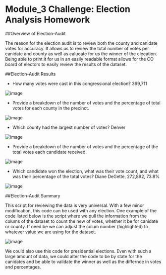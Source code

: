# Module_3 Challenge: Election Analysis Homework

##Overview of Election-Audit

  The reason for the election audit is to review both the county and canidate votes for accuracy. It allows us to review the total number of votes per canidate and county as well as calucate for us the winner of the elecation. Being able to print it for us in an easily readable format allows for the CO board of electors to easily review the results of the dataset. 
  
  ##Election-Audit Results
   - How many votes were cast in this congressional election? 369,711 

![image](https://user-images.githubusercontent.com/90172307/153821659-759399f9-1ec5-4818-b036-592a8435f2cf.png)


   - Provide a breakdown of the number of votes and the percentage of total votes for each county in the precinct.

![image](https://user-images.githubusercontent.com/90172307/153821715-c1adf709-7192-470a-bdb1-6553deafac1e.png)

   - Which county had the largest number of votes? Denver 

![image](https://user-images.githubusercontent.com/90172307/153821851-a1c4657a-2f43-417e-8620-f8673e85689d.png)

   - Provide a breakdown of the number of votes and the percentage of the total votes each candidate received.

![image](https://user-images.githubusercontent.com/90172307/153821893-718f8f10-2d13-4483-a85e-e2ac6ddf992f.png)

   - Which candidate won the election, what was their vote count, and what was their percentage of the total votes? Diane DeGette, 272,892, 73.8%

![image](https://user-images.githubusercontent.com/90172307/153821927-fcd56eca-a0e7-4adf-add0-a1be1f6bd31e.png)

##Election-Audit Summary

  This script for reviewing the data is very universal. With a few minor modification, this code can be used with any election. One example of the code listed below is the script where we pull the information from the colums of the dataset to count the new of votes, whether it be for canidate or county. If need be we can adjust the colum number (highlighted) to whatever value we are using for the dataset.
  
  ![image](https://user-images.githubusercontent.com/90172307/153823213-13af08ca-bbe8-453b-a221-2b12b0083d36.png)

  We could also use this code for presidential elections. Even with such a large amount of data, we could alter the code to be by state for the canidates and be able to validate the winner as well as the differnce in votes and percentages. 
